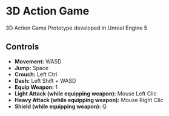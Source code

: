 # 3D Action Game

3D Action Game Prototype developed in Unreal Engine 5

## Controls

- **Movement:** WASD
- **Jump:** Space
- **Crouch:** Left Ctrl
- **Dash:** Left Shift + WASD
- **Equip Weapon:** 1
- **Light Attack (while equipping weapon):** Mouse Left Clic
- **Heavy Attack (while equipping weapon):** Mouse Right Clic
- **Shield (while equipping weapon):** Q
